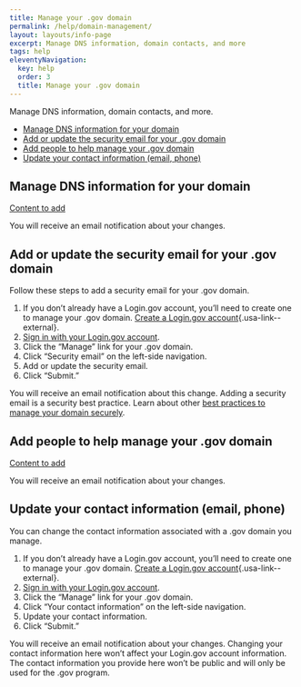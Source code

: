 ```yaml
---
title: Manage your .gov domain
permalink: /help/domain-management/
layout: layouts/info-page
excerpt: Manage DNS information, domain contacts, and more
tags: help
eleventyNavigation:
  key: help
  order: 3
  title: Manage your .gov domain
---
```


Manage DNS information, domain contacts, and more.
 
- [Manage DNS information for your domain](#manage-dns-information-for-your-domain)
- [Add or update the security email for your .gov domain](#add-or-update-the-security-email-for-your-.gov-domain)
- [Add people to help manage your .gov domain](#add-people-to-help-manage-your-.gov-domain)
- [Update your contact information (email, phone)](#update-your-contact-information-(email%2C-phone))

## Manage DNS information for your domain

[Content to add](#)

You will receive an email notification about your changes. 

## Add or update the security email for your .gov domain

Follow these steps to add a security email for your .gov domain.

1. If you don’t already have a Login.gov account, you’ll need to create one to manage your .gov domain. [Create a Login.gov account](https://login.gov/help/get-started/create-your-account/){.usa-link--external}.
2. [Sign in with your Login.gov account](#). 
3. Click the “Manage” link for your .gov domain.
4. Click “Security email” on the left-side navigation.
5. Add or update the security email.
6. Click “Submit.”

You will receive an email notification about this change. Adding a security email is a security best practice. Learn about other [best practices to manage your domain securely]({{'../../domains/security/'}}).

## Add people to help manage your .gov domain
[Content to add](#)

You will receive an email notification about your changes. 

## Update your contact information (email, phone)

You can change the contact information associated with a .gov domain you manage.

1. If you don’t already have a Login.gov account, you’ll need to create one to manage your .gov domain. [Create a Login.gov account](https://login.gov/help/get-started/create-your-account/){.usa-link--external}.
2. [Sign in with your Login.gov account](#).  
3. Click the “Manage” link for your .gov domain.
4. Click “Your contact information” on the left-side navigation.
5. Update your contact information.
6. Click “Submit.”

You will receive an email notification about your changes. Changing your contact information here won’t affect your Login.gov account information. The contact information you provide here won’t be public and will only be used for the .gov program.

